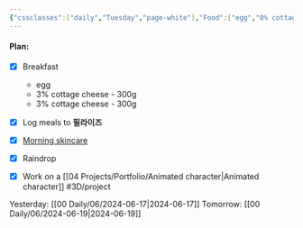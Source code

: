 ```yaml
---
{"cssclasses":["daily","Tuesday","page-white"],"Food":["egg","0% cottage cheese","purge"],"diet":false,"cals":true,"calories":582,"protein":114,"fat":5,"carbs":20,"date":"2024-06-18","share":true,"dg-publish":true,"permalink":"/00-daily/06/2024-06-18/","contentClasses":"daily Tuesday page-white","dgPassFrontmatter":true,"noteIcon":"","created":"2025-01-21T01:20:16.074+10:00","updated":"2025-01-21T15:25:25.604+10:00"}
---
```


#### Plan:
- [x] Breakfast
	- egg
	- 3% cottage cheese - 300g
	- 3% cottage cheese - 300g
- [x] Log meals to **필라이즈**
- [x] [Morning skincare](AM.png)
- [x] Raindrop
- [x] Work on a [[04 Projects/Portfolio/Animated character\|Animated character]] #3D/project 


Yesterday: [[00 Daily/06/2024-06-17\|2024-06-17]]
Tomorrow: [[00 Daily/06/2024-06-19\|2024-06-19]]